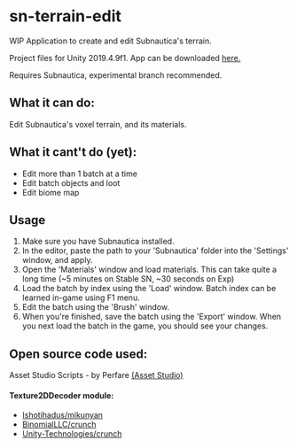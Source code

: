 # sn-terrain-edit
WIP Application to create and edit Subnautica's terrain.

Project files for Unity 2019.4.9f1.
App can be downloaded [here.](https://drive.google.com/file/d/1GAety1gV-B_VN4RnC6nr9WEhEx-laAo2/view?usp=sharing)

Requires Subnautica, experimental branch recommended.

## What it can do:
Edit Subnautica's voxel terrain, and its materials.

## What it cant't do (yet):
- Edit more than 1 batch at a time
- Edit batch objects and loot
- Edit biome map

## Usage
1. Make sure you have Subnautica installed.
2. In the editor, paste the path to your 'Subnautica' folder into the 'Settings' window, and apply.
3. Open the 'Materials' window and load materials. This can take quite a long time (~5 minutes on Stable SN, ~30 seconds on Exp)
4. Load the batch by index using the 'Load' window. Batch index can be learned in-game using F1 menu.
5. Edit the batch using the 'Brush' window.
6. When you're finished, save the batch using the 'Export' window.
When you next load the batch in the game, you should see your changes.

## Open source code used:
Asset Studio Scripts - by Perfare [(Asset Studio)](https://github.com/Perfare/AssetStudio/tree/master/AssetStudio)

#### Texture2DDecoder module:
- [Ishotihadus/mikunyan](https://github.com/Ishotihadus/mikunyan)
- [BinomialLLC/crunch](https://github.com/BinomialLLC/crunch)
- [Unity-Technologies/crunch](https://github.com/Unity-Technologies/crunch/tree/unity)
